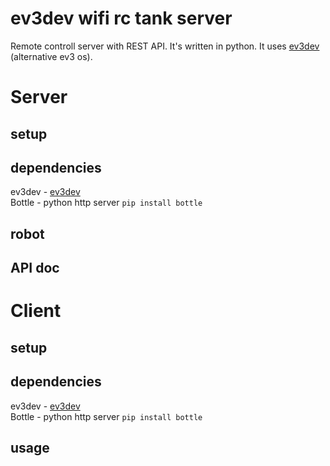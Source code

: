# ev3dev wifi rc tank server
Remote controll server with REST API. It's written in python.
It uses [ev3dev](http://www.ev3dev.org/ "ev3dev homepage") (alternative ev3 os).

# Server

## setup

## dependencies
ev3dev - [ev3dev](http://www.ev3dev.org/ "ev3dev homepage") </br>
Bottle - python http server `pip install bottle`

## robot

## API doc

# Client

## setup

## dependencies
ev3dev - [ev3dev](http://www.ev3dev.org/ "ev3dev homepage") </br>
Bottle - python http server `pip install bottle`

## usage
